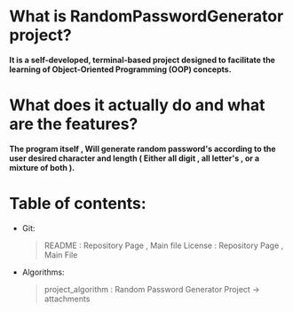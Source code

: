 # What is RandomPasswordGenerator project?
**It is a self-developed, terminal-based project designed to facilitate the learning of Object-Oriented Programming (OOP) concepts.**

# What does it actually do and what are the features?
**The program itself , Will generate random password's according to the user desired character and length ( Either all digit , all letter's , or a mixture of both ).**


# Table of contents:
- Git:
    > README : Repository Page , Main file
    > License : Repository Page , Main File


- Algorithms:
    > project_algorithm : Random Password Generator Project -> attachments 
